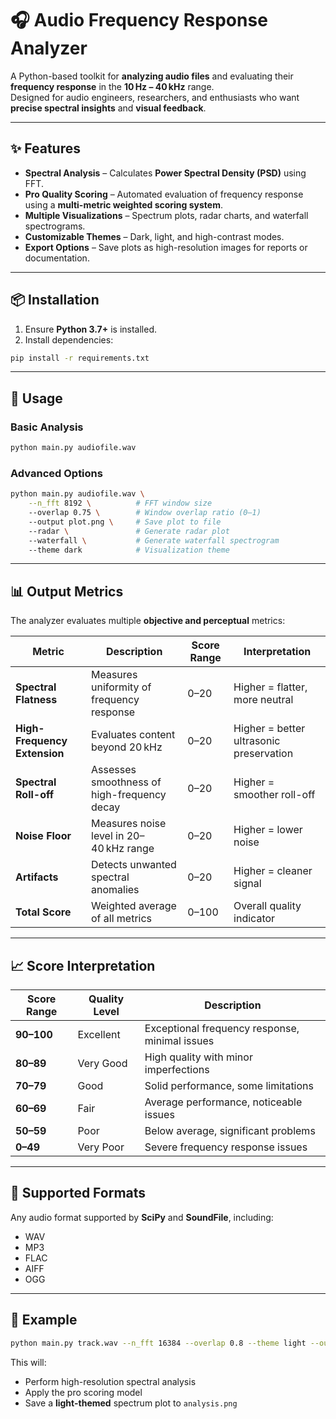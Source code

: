 # 🎧 Audio Frequency Response Analyzer

A Python-based toolkit for **analyzing audio files** and evaluating their **frequency response** in the **10 Hz – 40 kHz** range.  
Designed for audio engineers, researchers, and enthusiasts who want **precise spectral insights** and **visual feedback**.

---

## ✨ Features

- **Spectral Analysis** – Calculates **Power Spectral Density (PSD)** using FFT.
- **Pro Quality Scoring** – Automated evaluation of frequency response using a **multi-metric weighted scoring system**.
- **Multiple Visualizations** – Spectrum plots, radar charts, and waterfall spectrograms.
- **Customizable Themes** – Dark, light, and high-contrast modes.
- **Export Options** – Save plots as high-resolution images for reports or documentation.

---

## 📦 Installation

1. Ensure **Python 3.7+** is installed.
2. Install dependencies:

```bash
pip install -r requirements.txt
```

---

## 🚀 Usage

### Basic Analysis  

```bash
python main.py audiofile.wav
```

### Advanced Options  

```bash
python main.py audiofile.wav \
    --n_fft 8192 \          # FFT window size  
    --overlap 0.75 \        # Window overlap ratio (0–1)  
    --output plot.png \     # Save plot to file  
    --radar \               # Generate radar plot  
    --waterfall \           # Generate waterfall spectrogram  
    --theme dark            # Visualization theme
```

---

## 📊 Output Metrics

The analyzer evaluates multiple **objective and perceptual** metrics:

| Metric | Description | Score Range | Interpretation |
|--------|-------------|-------------|----------------|
| **Spectral Flatness** | Measures uniformity of frequency response | 0–20 | Higher = flatter, more neutral |
| **High-Frequency Extension** | Evaluates content beyond 20 kHz | 0–20 | Higher = better ultrasonic preservation |
| **Spectral Roll-off** | Assesses smoothness of high-frequency decay | 0–20 | Higher = smoother roll-off |
| **Noise Floor** | Measures noise level in 20–40 kHz range | 0–20 | Higher = lower noise |
| **Artifacts** | Detects unwanted spectral anomalies | 0–20 | Higher = cleaner signal |
| **Total Score** | Weighted average of all metrics | 0–100 | Overall quality indicator |

---

## 📈 Score Interpretation

| Score Range | Quality Level | Description |
|-------------|--------------|-------------|
| **90–100** | Excellent | Exceptional frequency response, minimal issues |
| **80–89** | Very Good | High quality with minor imperfections |
| **70–79** | Good | Solid performance, some limitations |
| **60–69** | Fair | Average performance, noticeable issues |
| **50–59** | Poor | Below average, significant problems |
| **0–49** | Very Poor | Severe frequency response issues |

---

## 🎵 Supported Formats

Any audio format supported by **SciPy** and **SoundFile**, including:
- WAV
- MP3
- FLAC
- AIFF
- OGG

---

## 📌 Example

```bash
python main.py track.wav --n_fft 16384 --overlap 0.8 --theme light --output analysis.png
```

This will:
- Perform high-resolution spectral analysis
- Apply the pro scoring model
- Save a **light-themed** spectrum plot to `analysis.png`
